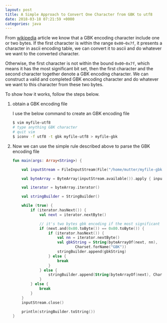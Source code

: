 ```yaml
---
layout: post
title: A Simple Approach to Convert One Character from GBK to utf8
date: 2018-03-18 07:21:59 +0000
categories: java
---
```


From [wikipedia](!https://en.wikipedia.org/wiki/GBK_(character_encoding)) article we know that a GBK encoding character include one or two bytes. If the first character is within the range `0x00~0x7f`, it presents a character in ascii encoding table, we can convert it to ascii and do whatever we want to the converted character.

Otherwise, the first character is not within the bound `0x00~0x7f`, which means it has the most significant bit set, then the first character and the second character together denote a GBK encoding character. We can construct a valid and completed GBK encoding character and do whatever we want to this character from these two bytes.

To show how it works, follow the steps below.

1. obtain a GBK encoding file
   
   I use the below command to create an GBK encoding file
   ```sh
   $ vim myfile-utf8
   # type anything GBK character
   # quit vim
   $ iconv -f utf8 -t gbk myfile-utf8 > myfile-gbk
   ```
   
2. Now we can use the simple rule described above to parse the GBK encoding file

   ```kotlin
   fun main(args: Array<String>) {
   
       val inputStream = FileInputStream(File("/home/mutter/myfile-gbk"))
   
       val byteArray = ByteArray(inputStream.available()).apply { inputStream.read(this) }
   
       val iterator = byteArray.iterator()
   
       val stringBuilder = StringBuilder()
   
       while (true) {
           if (iterator.hasNext()) {
               val next = iterator.nextByte()
   
               // it's two bytes gbk encoding if the most significant bit(MSB) is 1
               if (next.and(0x80.toByte()) == 0x80.toByte()) {
                   if (iterator.hasNext()) {
                       val nn = iterator.nextByte()
                       val gbkString = String(byteArrayOf(next, nn),
                               Charset.forName("GBK"))
                       stringBuilder.append(gbkString)
                   } else {
                       break
                   }
               } else {
                   stringBuilder.append(String(byteArrayOf(next), Charsets.US_ASCII))
               }
           } else {
               break
           }
       }
       inputStream.close()
   
       println(stringBuilder.toString())
   }
   ```
